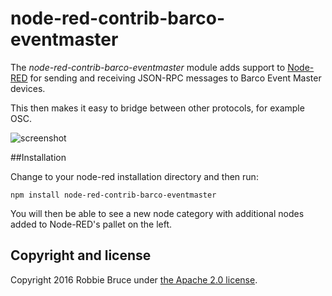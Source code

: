 # node-red-contrib-barco-eventmaster

The *node-red-contrib-barco-eventmaster* module adds support to [Node-RED](http://nodered.org/) for sending and receiving JSON-RPC messages to Barco Event Master devices.

This then makes it easy to bridge between other protocols, for example OSC.

![screenshot](https://github.com/robbie78738/node-red-contrib-barco-eventmaster/raw/master/screenshot.png)


##Installation

Change to your node-red installation directory and then run:

    npm install node-red-contrib-barco-eventmaster
    
You will then be able to see a new node category with additional nodes added to Node-RED's pallet on the left.


Copyright and license
---------------------

Copyright 2016 Robbie Bruce under [the Apache 2.0 license](LICENSE).
